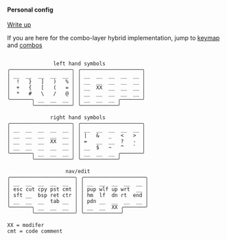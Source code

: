 #### Personal config

[Write up](https://alexpokho.xyz/posts/Combo-layer-hybrid-keymap)

If you are here for the combo-layer hybrid implementation, jump to [keymap](https://github.com/sashalex007/ergo_alex_zmk/blob/main/config/boards/shields/ergoalex/ergoalex.keymap) and [combos](https://github.com/sashalex007/ergo_alex_zmk/blob/main/config/boards/shields/ergoalex/combos.dtsi)

```

               left hand symbols
╭────────────────────╮ ╭────────────────────╮ 
│ __  __  __  __  __ │ │ __  __  __  __  __ │ 
│  !   }   ]   )   % │ │ __  __  __  __  __ │  
│  +   {   [   (   = │ │ __  XX  __  __  __ │
│  *   #   \   /   @ │ │ __  __  __  __  __ │
╰───────╮ __  __  __ │ │ __  __  __ ╭───────╯
        ╰────────────╯ ╰────────────╯        

              right hand symbols
╭────────────────────╮ ╭────────────────────╮
│ __  __  __  __  __ │ │ __  __  __  __  __ │ 
│ __  __  __  __  __ │ │ |   &   _   <   >  │
│ __  __  __  XX  __ │ │ =   __  __  ?   -  │
│ __  __  __  __  __ │ │ __  $   ~   ^   `  │
╰───────╮ __  __  __ │ │ __  __  __ ╭───────╯
        ╰────────────╯ ╰────────────╯        

                   nav/edit
╭─────────────────────╮ ╭────────────────────╮
│ __  __  __  __  __  │ │ __  __  __  __  __ │
│ esc cut cpy pst cmt │ │ pup wlf up wrt  __ │
│ sft __  bsp ret ctr │ │ hm  lf  dn rt  end │
│ __  __  __  tab __  │ │ pdn __  __  __  __ │
╰───────╮ __  __  __  │ │ __  __  XX ╭───────╯
        ╰─────────────╯ ╰────────────╯        

XX = modifer
cmt = code comment
```